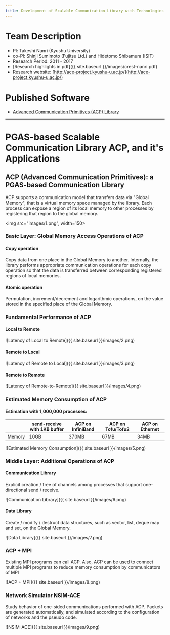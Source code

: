 ```yaml
---
title: Development of Scalable Communication Library with Technologies for Memory Saving and Runtime Optimization
---
```


# Team Description

* Pl: Takeshi Nanri (Kyushu University)
* co-Pl: Shinji Sumimoto (Fujitsu Ltd.) and Hidetomo Shibamura (ISIT)
* Research Period: 2011 - 2017
* [Research highlights in pdf]({{ site.baseurl }}/images/crest-nanri.pdf)
* Research website: [http://ace-project.kyushu-u.ac.jp/](http://ace-project.kyushu-u.ac.jp/)

# Published Software

* [Advanced Communication Primitives (ACP) Library](https://github.com/project-ace/ACP)

---

# PGAS-based Scalable Communication Library ACP, and it's Applications


## ACP (Advanced Communication Primitives): a PGAS-based Communication Library

ACP supports a communication model that transfers data via "Global Memory", that is a virtual memory space managed by the library. Each process can expose a region of its local memory to other processes by registering that region to the global memory.

<img src="images/1.png", width=150>

### Basic Layer: Global Memory Access Operations of ACP

#### Copy operation

Copy data from one place in the Global Memory to another. Internally, the library performs appropriate communication operations for each copy operation so that the data is transferred between corresponding registered regions of local memories.

#### Atomic operation

Permutation, increment/decrement and logarithmic operations, on the value stored in the specified place of the Global Memory.

### Fundamental Performance of ACP

#### Local to Remote

![Latency of Local to Remote]({{ site.baseurl }}/images/2.png)

#### Remote to Local

![Latency of Remote to Local]({{ site.baseurl }}/images/3.png)

#### Remote to Remote

![Latency of Remote-to-Remote]({{ site.baseurl }}/images/4.png)

### Estimated Memory Consumption of ACP

#### Estimation with 1,000,000 processes:


|           | send-receive with 1KB buffer    | ACP on InfiniBand | ACP on Tofu/Tofu2 | ACP on Ethernet |
| --------- | ------------------------------- | ----------------- | ----------------- | --------------- |
| Memory    |                            10GB |             370MB |            67MB   |       34MB      |


![Estimated Memory Consumption]({{ site.baseurl }}/images/5.png)

### Middle Layer: Additional Operations of ACP

#### Communication Library

Explicit creation / free of channels among processes that support one-directional send / receive.

![Communication Library]({{ site.baseurl }}/images/6.png)

#### Data Library

Create / modify / destruct data structures, such as vector, list, deque map and set, on the Global Memory.

![Data Library]({{ site.baseurl }}/images/7.png)

### ACP + MPI

Existing MPI programs can call ACP. Also, ACP can be used to connect multiple MPI programs to reduce memory consumption by communicators of MPI

![ACP + MPI]({{ site.baseurl }}/images/8.png)

### Network Simulator NSIM-ACE

Study behavior of one-sided communications performed with ACP. Packets are generated automatically, and simulated according to the configuration of networks and the pseudo code.

![NSIM-ACE]({{ site.baseurl }}/images/9.png)
